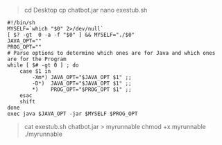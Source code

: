 > cd Desktop
> cp chatbot.jar
> nano exestub.sh
```
#!/bin/sh
MYSELF=`which "$0" 2>/dev/null`
[ $? -gt  0 -a -f "$0" ] && MYSELF="./$0"
JAVA_OPT=""
PROG_OPT=""
# Parse options to determine which ones are for Java and which ones are for the Program
while [ $# -gt 0 ] ; do
    case $1 in
        -Xm*) JAVA_OPT="$JAVA_OPT $1" ;;
        -D*)  JAVA_OPT="$JAVA_OPT $1" ;;
        *)    PROG_OPT="$PROG_OPT $1" ;;
    esac
    shift
done
exec java $JAVA_OPT -jar $MYSELF $PROG_OPT
```
> cat exestub.sh chatbot.jar > myrunnable
> chmod +x myrunnable
> ./myrunnable
